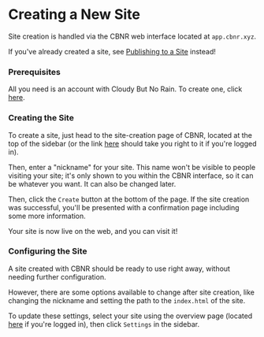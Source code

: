 # Creating a New Site

Site creation is handled via the CBNR web interface located at `app.cbnr.xyz`.

If you've already created a site, see [Publishing to a Site](./publishing.md) instead!

### Prerequisites

All you need is an account with Cloudy But No Rain. To create one, click [here](https://app.cbnr.xyz/#/signup).

### Creating the Site

To create a site, just head to the site-creation page of CBNR, located at the top of the sidebar (or the link [here](https://app.cbnr.xyz/#/create) should take you right to it if you're logged in).

Then, enter a "nickname" for your site. This name won't be visible to people visiting your site; it's only shown to you within the CBNR interface, so it can be whatever you want. It can also be changed later.

Then, click the `Create` button at the bottom of the page. If the site creation was successful, you'll be presented with a confirmation page including some more information.

Your site is now live on the web, and you can visit it!

### Configuring the Site

A site created with CBNR should be ready to use right away, without needing further configuration.

However, there are some options available to change after site creation, like changing the nickname and setting the path to the `index.html` of the site.

To update these settings, select your site using the overview page (located [here](https://app.cbnr.xyz/#/sites) if you're logged in), then click `Settings` in the sidebar.
